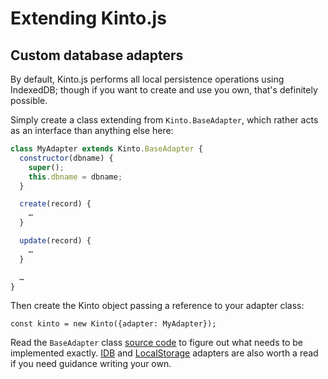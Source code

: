 # Extending Kinto.js

## Custom database adapters

By default, Kinto.js performs all local persistence operations using IndexedDB; though if you want to create and use you own, that's definitely possible.

Simply create a class extending from `Kinto.BaseAdapter`, which rather acts as an interface than anything else here:

```js
class MyAdapter extends Kinto.BaseAdapter {
  constructor(dbname) {
    super();
    this.dbname = dbname;
  }

  create(record) {
    …
  }

  update(record) {
    …
  }

  …
}
```

Then create the Kinto object passing a reference to your adapter class:

```
const kinto = new Kinto({adapter: MyAdapter});
```

Read the `BaseAdapter` class [source code](https://github.com/mozilla-services/kinto.js/blob/master/src/adapters/base.js) to figure out what needs to be implemented exactly. [IDB](https://github.com/mozilla-services/kinto.js/blob/master/src/adapters/IDB.js) and [LocalStorage](https://github.com/mozilla-services/kinto.js/blob/master/src/adapters/localStorage.js) adapters are also worth a read if you need guidance writing your own.
